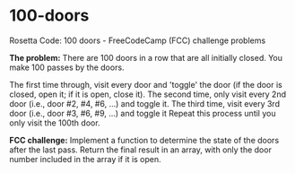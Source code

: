 # 100-doors
Rosetta Code: 100 doors - FreeCodeCamp (FCC) challenge problems


**The problem:**
There are 100 doors in a row that are all initially closed. You make 100 passes by the doors. 

The first time through, visit every door and 'toggle' the door (if the door is closed, open it; if it is open, close it). 
The second time, only visit every 2nd door (i.e., door #2, #4, #6, ...) and toggle it. 
The third time, visit every 3rd door (i.e., door #3, #6, #9, ...) and toggle it
Repeat this process until you only visit the 100th door.


**FCC challenge:**
Implement a function to determine the state of the doors after the last pass. 
Return the final result in an array, with only the door number included in the array if it is open.
